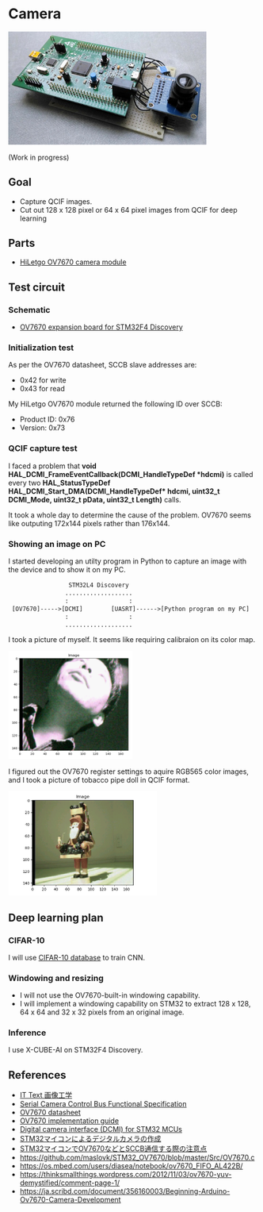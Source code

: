 # Camera

<img src="./camera_board.jpg" width=400>

(Work in progress)


## Goal

- Capture QCIF images.
- Cut out 128 x 128 pixel or 64 x 64 pixel images from QCIF for deep learning

## Parts

- [HiLetgo OV7670 camera module](https://www.amazon.co.jp/HiLetgo%C2%AE-ov7670%E3%82%AB%E3%83%A1%E3%83%A9%E3%83%A2%E3%82%B8%E3%83%A5%E3%83%BC%E3%83%AB-%E3%82%B7%E3%83%B3%E3%82%B0%E3%83%AB%E3%83%81%E3%83%83%E3%83%97-%E9%9B%86%E9%8C%B2%E3%83%A2%E3%82%B8%E3%83%A5%E3%83%BC%E3%83%AB%E3%82%AB%E3%83%A1%E3%83%A9/dp/B071JHKQCZ/ref=sr_1_fkmr1_2?s=diy&ie=UTF8&qid=1549848789&sr=8-2-fkmr1&keywords=%E3%82%AB%E3%83%A1%E3%83%A9%E3%80%80%E3%82%AA%E3%83%A0%E3%83%8B%E3%83%93%E3%82%B8%E3%83%A7%E3%83%B3+HiLetgo)

## Test circuit

### Schematic

- [OV7670 expansion board for STM32F4 Discovery](./kicad/ov7670_expansion_board.pdf)

### Initialization test

As per the OV7670 datasheet, SCCB slave addresses are:
- 0x42 for write
- 0x43 for read

My HiLetgo OV7670 module returned the following ID over SCCB:
- Product ID: 0x76
- Version: 0x73

### QCIF capture test

I faced a problem that **void HAL_DCMI_FrameEventCallback(DCMI_HandleTypeDef \*hdcmi)** is called every two **HAL_StatusTypeDef HAL_DCMI_Start_DMA(DCMI_HandleTypeDef\* hdcmi, uint32_t DCMI_Mode, uint32_t pData, uint32_t Length)** calls.

It took a whole day to determine the cause of the problem. OV7670 seems like outputing 172x144 pixels rather than 176x144.

### Showing an image on PC

I started developing an utilty program in Python to capture an image with the device and to show it on my PC.

```
                 STM32L4 Discovery
                ...................
                :                 :
 [OV7670]----->[DCMI]        [UASRT]------>[Python program on my PC]
                :                 :
                ...................
```
                
I took a picture of myself. It seems like requiring calibraion on its color map.

<img src="./python/me.png" width=250>

I figured out the OV7670 register settings to aquire RGB565 color images, and I took a picture of tobacco pipe doll in QCIF format.

<img src="./python/doll.png" width=300>

## Deep learning plan

### CIFAR-10

I will use [CIFAR-10 database](https://www.cs.toronto.edu/~kriz/cifar.html) to train CNN.

### Windowing and resizing

- I will not use the OV7670-built-in windowing capability.
- I will implement a windowing capability on STM32 to extract 128 x 128, 64 x 64 and 32 x 32 pixels from an original image.

### Inference

I use X-CUBE-AI on STM32F4 Discovery.

## References

- [IT Text 画像工学](https://www.ohmsha.co.jp/book/9784274220074/)
- [Serial Camera Control Bus
Functional Specification ](http://www4.cs.umanitoba.ca/~jacky/Teaching/Courses/74.795-LocalVision/ReadingList/ov-sccb.pdf)
- [OV7670 datasheet](https://www.voti.nl/docs/OV7670.pdf)
- [OV7670 implementation guide](http://www.haoyuelectronics.com/Attachment/OV7670%20+%20AL422B%28FIFO%29%20Camera%20Module%28V2.0%29/OV7670%20Implementation%20Guide%20%28V1.0%29.pdf)
- [Digital camera interface (DCMI) for STM32 MCUs](https://www.st.com/content/ccc/resource/technical/document/application_note/group0/c0/ef/15/38/d1/d6/49/88/DM00373474/files/DM00373474.pdf/jcr:content/translations/en.DM00373474.pdf)
- [STM32マイコンによるデジタルカメラの作成](https://qiita.com/take-iwiw/items/212ddb6faa05412c83b7)
- [STM32マイコンでOV7670などとSCCB通信する際の注意点](https://qiita.com/take-iwiw/items/cf10034890d2784676d0)
- https://github.com/maslovk/STM32_OV7670/blob/master/Src/OV7670.c
- https://os.mbed.com/users/diasea/notebook/ov7670_FIFO_AL422B/
- https://thinksmallthings.wordpress.com/2012/11/03/ov7670-yuv-demystified/comment-page-1/
- https://ja.scribd.com/document/356160003/Beginning-Arduino-Ov7670-Camera-Development


